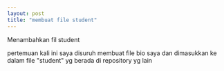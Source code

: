 ```yaml
---
layout: post
title: "membuat file student"
---
```


Menambahkan fil student



pertemuan kali ini saya disuruh membuat file bio saya dan dimasukkan ke dalam file "student" yg berada di repository yg lain